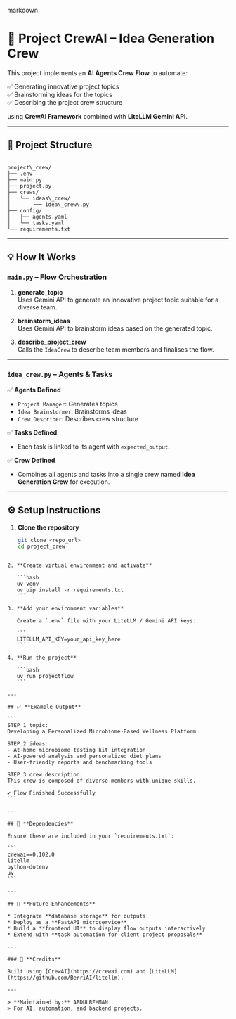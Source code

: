 
markdown
# 🚀 **Project CrewAI – Idea Generation Crew**

This project implements an **AI Agents Crew Flow** to automate:

✅ Generating innovative project topics  
✅ Brainstorming ideas for the topics  
✅ Describing the project crew structure

using **CrewAI Framework** combined with **LiteLLM Gemini API**.

---

## 📂 **Project Structure**

```

project\_crew/
├── .env
├── main.py
├── project.py
├── crews/
│   └── ideas\_crew/
│       └── idea\_crew\.py
├── config/
│   ├── agents.yaml
│   └── tasks.yaml
└── requirements.txt

````

---

## 💡 **How It Works**

### `main.py` – Flow Orchestration

1. **generate_topic**  
   Uses Gemini API to generate an innovative project topic suitable for a diverse team.

2. **brainstorm_ideas**  
   Uses Gemini API to brainstorm ideas based on the generated topic.

3. **describe_project_crew**  
   Calls the `IdeaCrew` to describe team members and finalises the flow.

---

### `idea_crew.py` – Agents & Tasks

✅ **Agents Defined**
- `Project Manager`: Generates topics  
- `Idea Brainstormer`: Brainstorms ideas  
- `Crew Describer`: Describes crew structure

✅ **Tasks Defined**
- Each task is linked to its agent with `expected_output`.

✅ **Crew Defined**
- Combines all agents and tasks into a single crew named **Idea Generation Crew** for execution.

---

## ⚙️ **Setup Instructions**

1. **Clone the repository**
   ```bash
   git clone <repo_url>
   cd project_crew
````

2. **Create virtual environment and activate**

   ```bash
   uv venv
   uv pip install -r requirements.txt
   ```

3. **Add your environment variables**

   Create a `.env` file with your LiteLLM / Gemini API keys:

   ```
   LITELLM_API_KEY=your_api_key_here
   ```

4. **Run the project**

   ```bash
   uv run projectflow
   ```

---

## ✅ **Example Output**

```
STEP 1 topic:
Developing a Personalized Microbiome-Based Wellness Platform

STEP 2 ideas:
- At-home microbiome testing kit integration
- AI-powered analysis and personalized diet plans
- User-friendly reports and benchmarking tools

STEP 3 crew description:
This crew is composed of diverse members with unique skills.

✔️ Flow Finished Successfully
```

---

## 📌 **Dependencies**

Ensure these are included in your `requirements.txt`:

```
crewai==0.102.0
litellm
python-dotenv
uv
```

---

## 🌟 **Future Enhancements**

* Integrate **database storage** for outputs
* Deploy as a **FastAPI microservice**
* Build a **frontend UI** to display flow outputs interactively
* Extend with **task automation for client project proposals**

---

### 🔗 **Credits**

Built using [CrewAI](https://crewai.com) and [LiteLLM](https://github.com/BerriAI/litellm).

---

> **Maintained by:** ABDULREHMAN
> For AI, automation, and backend projects.
